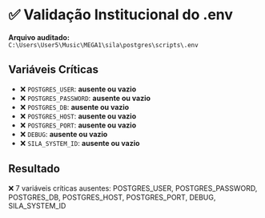 # ✅ Validação Institucional do .env

**Arquivo auditado:** `C:\Users\User5\Music\MEGA1\sila\postgres\scripts\.env`

## Variáveis Críticas
- ❌ `POSTGRES_USER`: **ausente ou vazio**
- ❌ `POSTGRES_PASSWORD`: **ausente ou vazio**
- ❌ `POSTGRES_DB`: **ausente ou vazio**
- ❌ `POSTGRES_HOST`: **ausente ou vazio**
- ❌ `POSTGRES_PORT`: **ausente ou vazio**
- ❌ `DEBUG`: **ausente ou vazio**
- ❌ `SILA_SYSTEM_ID`: **ausente ou vazio**

## Resultado
❌ 7 variáveis críticas ausentes: POSTGRES_USER, POSTGRES_PASSWORD, POSTGRES_DB, POSTGRES_HOST, POSTGRES_PORT, DEBUG, SILA_SYSTEM_ID
